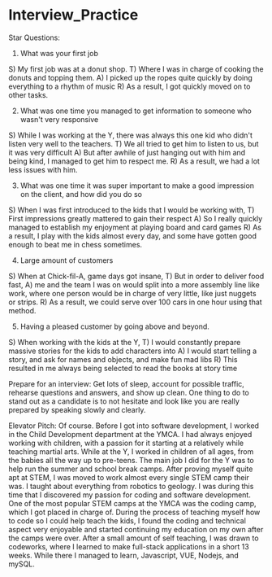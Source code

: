 # Interview_Practice

Star Questions:

1) What was your first job

S) My first job was at a donut shop.
T) Where I was in charge of cooking the donuts and topping them.
A) I picked up the ropes quite quickly by doing everything to a rhythm of music
R) As a result, I got quickly moved on to other tasks.

2) What was one time you managed to get information to someone who wasn't very responsive

S) While I was working at the Y, there was always this one kid who didn't listen very well to the teachers.
T) We all tried to get him to listen to us, but it was very difficult
A) But after awhile of just hanging out with him and being kind, I managed to get him to respect me.
R) As a result, we had a lot less issues with him.

3) What was one time it was super important to make a good impression on the client, and how did you do so

S) When I was first introduced to the kids that I would be working with, 
T) First impressions greatly mattered to gain their respect
A) So I really quickly managed to establish my enjoyment at playing board and card games
R) As a result, I play with the kids almost every day, and some have gotten good enough to beat me in chess sometimes.

4) Large amount of customers

S) When at Chick-fil-A, game days got insane,
T) But in order to deliver food fast,
A) me and the team I was on would split into a more assembly line like work, where one person would be in charge of very little, like just nuggets or strips.
R) As a result, we could serve over 100 cars in one hour using that method.

5) Having a pleased customer by going above and beyond.

S) When working with the kids at the Y,
T) I would constantly prepare massive stories for the kids to add characters into
A) I would start telling a story, and ask for names and objects, and make fun mad libs
R) This resulted in me always being selected to read the books at story time


Prepare for an interview:
Get lots of sleep, account for possible traffic, rehearse questions and answers, and show up clean.
One thing to do to stand out as a candidate is to not hesitate and look like you are really prepared by speaking slowly and clearly.

Elevator Pitch:
Of course. Before I got into software development, I worked in the Child Development department at the YMCA. I had always enjoyed working with children, with a passion for it starting at a relatively while teaching martial arts. While at the Y, I worked in children of all ages, from the babies all the way up to pre-teens. The main job I did for the Y was to help run the summer and school break camps. After proving myself quite apt at STEM, I was moved to work almost every single STEM camp their was. I taught about everything from robotics to geology. I was during this time that I discovered my passion for coding and software development. One of the most popular STEM camps at the YMCA was the coding camp, which I got placed in charge of. During the process of teaching myself how to code so I could help teach the kids, I found the coding and technical aspect very enjoyable and started continuing my education on my own after the camps were over. After a small amount of self teaching, I was drawn to codeworks, where I learned to make full-stack applications in a short 13 weeks. While there I managed to learn, Javascript, VUE, Nodejs, and mySQL.



